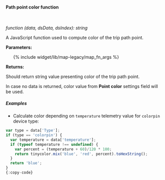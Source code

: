 #### Path point color function

<div class="divider"></div>
<br/>

*function (data, dsData, dsIndex): string*

A JavaScript function used to compute color of the trip path point.

**Parameters:**

<ul>
  {% include widget/lib/map-legacy/map_fn_args %}
</ul>

**Returns:**

Should return string value presenting color of the trip path point.

In case no data is returned, color value from **Point color** settings field will be used.

<div class="divider"></div>

##### Examples

* Calculate color depending on `temperature` telemetry value for `colorpin` device type:

```javascript
var type = data['Type'];
if (type == 'colorpin') {
  var temperature = data['temperature'];
  if (typeof temperature !== undefined) {
    var percent = (temperature + 60)/120 * 100;
    return tinycolor.mix('blue', 'red', percent).toHexString();
  }
  return 'blue';
}
{:copy-code}
```

<br>
<br>

